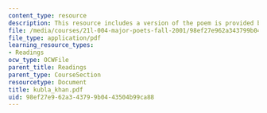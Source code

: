 ```yaml
---
content_type: resource
description: This resource includes a version of the poem is provided by Kubla Khan.
file: /media/courses/21l-004-major-poets-fall-2001/98ef27e962a343799b0443504b99ca88_kubla_khan.pdf
file_type: application/pdf
learning_resource_types:
- Readings
ocw_type: OCWFile
parent_title: Readings
parent_type: CourseSection
resourcetype: Document
title: kubla_khan.pdf
uid: 98ef27e9-62a3-4379-9b04-43504b99ca88
---
```

